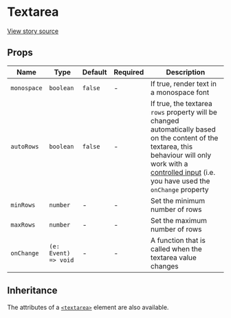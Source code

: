 # Textarea

[View story source](https://github.com/balena-io-modules/rendition/blob/master/src/stories/Textarea.js)

## Props

| Name          | Type      | Default   | Required   | Description                                          |
| ------ | ------ | --------- | ---------- | ------------- |
| `monospace`  | `boolean` | `false` | - | If true, render text in a monospace font |
| `autoRows`  | `boolean` | `false` | - | If true, the textarea `rows` property will be changed automatically based on the content of the textarea, this behaviour will only work with a [controlled input][2] (i.e. you have used the `onChange` property |
| `minRows`  | `number` | - | - | Set the minimum number of rows |
| `maxRows`  | `number` | - | - | Set the maximum number of rows |
| `onChange`  | `(e: Event) => void` | - | - | A function that is called when the textarea value changes |

## Inheritance

The attributes of a [`<textarea>`][1] element are also available.

[1]: https://developer.mozilla.org/en-US/docs/Web/HTML/Element/textarea
[2]: https://reactjs.org/docs/forms.html#controlled-components


